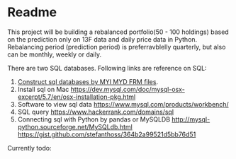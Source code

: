 # Readme

This project will be building a rebalanced portfolio(50 - 100 holdings) based on the prediction only on 13F data and daily price data in Python. Rebalancing period (prediction period) is preferravblelly quarterly, but also can be monthly, weekly or daily.

There are two SQL databases. Following links are reference on SQL:

1. [Construct sql databases by MYI MYD FRM files](https://stackoverflow.com/questions/879176/how-to-recover-mysql-database-from-myd-myi-frm-files/).
2. Install sql on Mac
https://dev.mysql.com/doc/mysql-osx-excerpt/5.7/en/osx-installation-pkg.html
3. Software to view sql data
https://www.mysql.com/products/workbench/
4. SQL query 
https://www.hackerrank.com/domains/sql
5. Connecting sql with Python by pandas or MySQLDB
http://mysql-python.sourceforge.net/MySQLdb.html
https://gist.github.com/stefanthoss/364b2a99521d5bb76d51


Currently todo:
